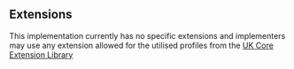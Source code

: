 ## Extensions

This implementation currently has no specific extensions and implementers may use any extension allowed for the utilised profiles from the [UK Core Extension Library](https://simplifier.net/guide/UKCoreDevelopment/ExtensionLibrary)